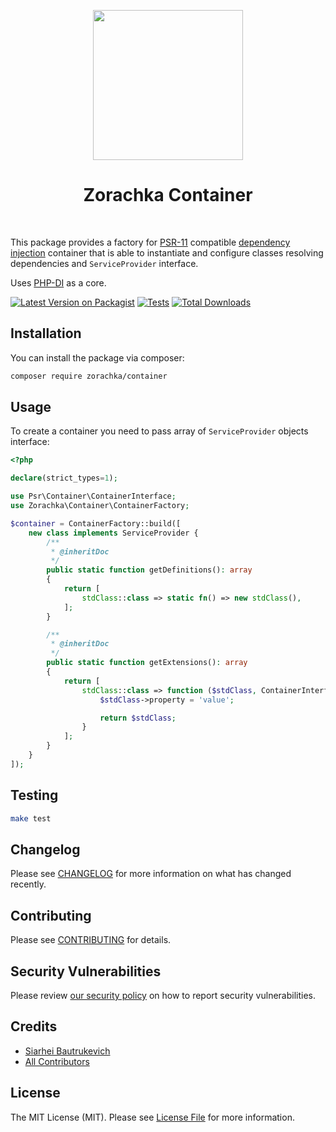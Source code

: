 <p align="center">
    <a href="https://github.com/zorachka" target="_blank">
        <img src="https://avatars0.githubusercontent.com/u/86768962" height="240px">
    </a>
    <h1 align="center">Zorachka Container</h1>
    <br>
</p>

This package provides a factory for [PSR-11](http://www.php-fig.org/psr/psr-11/) compatible
[dependency injection](http://en.wikipedia.org/wiki/Dependency_injection) container that is able to instantiate
and configure classes resolving dependencies and `ServiceProvider` interface.

Uses [PHP-DI](https://php-di.org/) as a core.

[![Latest Version on Packagist](https://img.shields.io/packagist/v/zorachka/container.svg?style=flat-square)](https://packagist.org/packages/zorachka/container)
[![Tests](https://github.com/zorachka/container/actions/workflows/run-tests.yml/badge.svg?branch=main)](https://github.com/zorachka/container/actions/workflows/run-tests.yml)
[![Total Downloads](https://img.shields.io/packagist/dt/zorachka/container.svg?style=flat-square)](https://packagist.org/packages/zorachka/container)
## Installation

You can install the package via composer:

```bash
composer require zorachka/container
```

## Usage

To create a container you need to pass array of `ServiceProvider` objects interface:

```php
<?php

declare(strict_types=1);

use Psr\Container\ContainerInterface;
use Zorachka\Container\ContainerFactory;

$container = ContainerFactory::build([
    new class implements ServiceProvider {
        /**
         * @inheritDoc
         */
        public static function getDefinitions(): array
        {
            return [
                stdClass::class => static fn() => new stdClass(),
            ];
        }

        /**
         * @inheritDoc
         */
        public static function getExtensions(): array
        {
            return [
                stdClass::class => function ($stdClass, ContainerInterface $container): stdClass {
                    $stdClass->property = 'value';

                    return $stdClass;
                }
            ];
        }
    }
]);

```

## Testing

```bash
make test
```

## Changelog

Please see [CHANGELOG](CHANGELOG.md) for more information on what has changed recently.

## Contributing

Please see [CONTRIBUTING](.github/CONTRIBUTING.md) for details.

## Security Vulnerabilities

Please review [our security policy](../../security/policy) on how to report security vulnerabilities.

## Credits

- [Siarhei Bautrukevich](https://github.com/bautrukevich)
- [All Contributors](../../contributors)

## License

The MIT License (MIT). Please see [License File](LICENSE.md) for more information.

